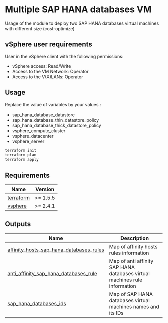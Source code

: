 <!-- BEGIN_TF_DOCS -->
# Multiple SAP HANA databases VM

Usage of the module to deploy two SAP HANA databases virtual machines with different size (cost-optimize)

## vSphere user requirements

User in the vSphere client with the following permissions:
- vSphere access: Read/Write
- Access to the VM Network: Operator
- Access to the V(X)LANs: Operator

## Usage
Replace the value of variables by your values :
- sap\_hana\_database\_datastore
- sap\_hana\_database\_thin\_datastore\_policy
- sap\_hana\_database\_thick\_datastore\_policy
- vsphere\_compute\_cluster
- vsphere\_datacenter
- vsphere\_server

```bash
terraform init
terraform plan
terraform apply
```

## Requirements

| Name | Version |
|------|---------|
| <a name="requirement_terraform"></a> [terraform](#requirement_terraform) | >= 1.5.5 |
| <a name="requirement_vsphere"></a> [vsphere](#requirement_vsphere) | >= 2.4.1 |

## Outputs

| Name | Description |
|------|-------------|
| <a name="output_affinity_hosts_sap_hana_databases_rules"></a> [affinity_hosts_sap_hana_databases_rules](#output_affinity_hosts_sap_hana_databases_rules) | Map of affinity hosts rules information |
| <a name="output_anti_affinity_sap_hana_databases_rule"></a> [anti_affinity_sap_hana_databases_rule](#output_anti_affinity_sap_hana_databases_rule) | Map of anti affinity SAP HANA databases virtual machines rule information |
| <a name="output_sap_hana_databases_ids"></a> [sap_hana_databases_ids](#output_sap_hana_databases_ids) | Map of SAP HANA databases virtual machines names and its IDs |
<!-- END_TF_DOCS -->